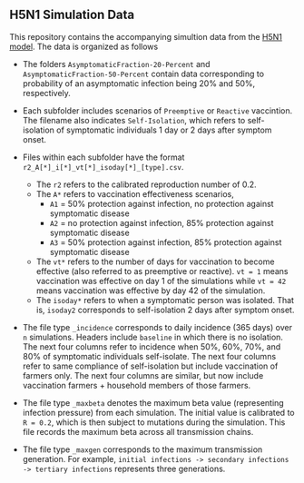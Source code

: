 ## H5N1  Simulation Data 

This repository contains the accompanying simultion data from the [H5N1 model](https://github.com/affans/h5n1model). The data is organized as follows

- The folders `AsymptomaticFraction-20-Percent` and  `AsymptomaticFraction-50-Percent` contain data corresponding to probability of an asymptomatic infection being 20% and 50%, respectively.

- Each subfolder includes scenarios of `Preemptive` or `Reactive` vaccintion. The filename also indicates `Self-Isolation`, which refers to self-isolation of symptomatic individuals 1 day or 2 days after symptom onset.

- Files within each subfolder have the format `r2_A[*]_i[*]_vt[*]_isoday[*]_[type].csv`. 
    - The `r2` refers to the calibrated reproduction number of 0.2.
    - The `A*` refers to vaccination effectiveness scenarios,  
        - `A1` = 50% protection against infection, no protection against symptomatic disease
        - `A2` = no protection against infection, 85% protection against symptomatic disease
        - `A3` = 50% protection against infection, 85% protection against symptomatic disease
    - The `vt*` refers to the number of days for vaccination to become effective (also referred to as preemptive or reactive). `vt = 1` means vaccination was effective on day 1 of the simulations while `vt = 42` means vaccination was effective by day 42 of the simulation. 
    - The `isoday*` refers to when a symptomatic person was isolated. That is, `isoday2` corresponds to self-isolation 2 days after symptom onset. 
- The file type `_incidence` corresponds to daily incidence (365 days) over `n` simulations. Headers include `baseline` in which there is no isolation. The next four columns refer to incidence when 50%, 60%, 70%, and 80% of symptomatic individuals self-isolate. The next four columns refer to same compliance of self-isolation but include vaccination of farmers only. The next four columns are similar, but now include vaccination farmers + household members of those farmers.   

- The file type `_maxbeta` denotes the maximum beta value (representing infection pressure) from each simulation. The initial value is calibrated to `R = 0.2`, which is then subject to mutations during the simulation. This file records the maximum beta across all transmission chains. 

- The file type `_maxgen` corresponds to the maximum transmission generation. For example, `initial infections -> secondary infections -> tertiary infections` represents three generations.
